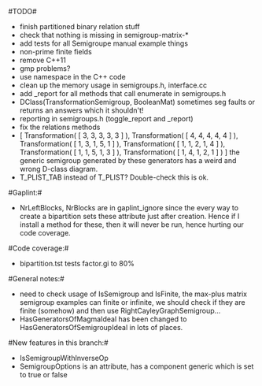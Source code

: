 #TODO#

* finish partitioned binary relation stuff
* check that nothing is missing in semigroup-matrix-*
* add tests for all Semigroupe manual example things
* non-prime finite fields
* remove C++11
* gmp problems?
* use namespace in the C++ code
* clean up the memory usage in semigroups.h, interface.cc
* add _report for all methods that call enumerate in semigroups.h
* DClass(TransformationSemigroup, BooleanMat) sometimes seg faults or returns an answers which it shouldn't!
* reporting in semigroups.h (toggle_report and _report)
* fix the relations methods
* [ Transformation( [ 3, 3, 3, 3, 3 ] ), Transformation( [ 4, 4, 4, 4, 4 ] ),
  Transformation( [ 1, 3, 1, 5, 1 ] ), Transformation( [ 1, 1, 2, 1, 4 ] ),
  Transformation( [ 1, 1, 5, 1, 3 ] ), Transformation( [ 1, 4, 1, 2, 1 ] ) ]
  the generic semigroup generated by these generators has a weird and wrong
  D-class diagram. 
* T_PLIST_TAB instead of T_PLIST? Double-check this is ok.

#Gaplint:#

* NrLeftBlocks, NrBlocks are in gaplint_ignore since the every way to create 
  a bipartition sets these attribute just after creation. Hence if I install a
  method for these, then it will never be run, hence hurting our code coverage. 

#Code coverage:#

* bipartition.tst tests factor.gi to 80%

#General notes:#

* need to check usage of IsSemigroup and IsFinite, the max-plus matrix
  semigroup examples can finite or infinite, we should check if they are finite
  (somehow) and then use RightCayleyGraphSemigroup...
* HasGeneratorsOfMagmaIdeal has been changed to HasGeneratorsOfSemigroupIdeal
  in lots of places.

#New features in this branch:#

* IsSemigroupWithInverseOp 
* SemigroupOptions is an attribute, has a component generic which is set to
  true or false

